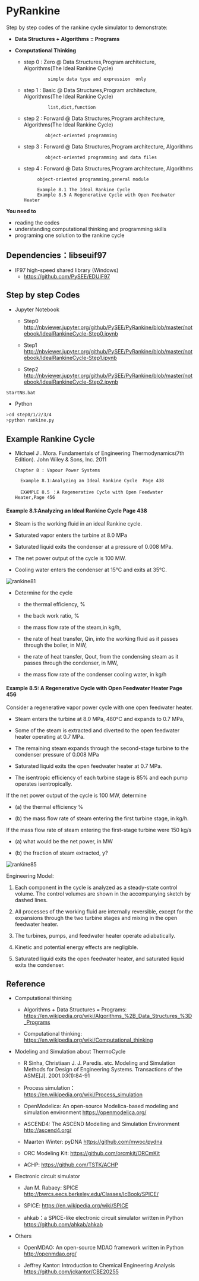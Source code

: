 # PyRankine

Step by step codes of the rankine cycle simulator to demonstrate: 

  * **Data Structures + Algorithms = Programs** 
  * **Computational Thinking** 

     * step 0 :    Zero @  Data Structures,Program architecture, Algorithms(The Ideal Rankine Cycle)
                    
                    simple data type and expression  only

     * step 1 :   Basic @  Data Structures,Program architecture, Algorithms(The Ideal Rankine Cycle)
                    
                    list,dict,function
     
     * step 2 : Forward @  Data Structures,Program architecture, Algorithms(The Ideal Rankine Cycle)
     
                   object-oriented programming
     
     * step 3 : Forward @  Data Structures,Program architecture, Algorithms
     
                   object-oriented programming and data files
     
     * step 4 : Forward @  Data Structures,Program architecture, Algorithms
                
                object-oriented programming,general module
               
                Example 8.1 The Ideal Rankine Cycle
                Example 8.5 A Regenerative Cycle with Open Feedwater Heater
                       
**You need to**
 
*  reading the codes
*  understanding computational thinking and programming skills
*  programing one solution to the  rankine cycle 

## Dependencies：libseuif97

* IF97 high-speed shared library (Windows)
  * https://github.com/PySEE/EDUIF97

## Step by step Codes

* Jupyter Notebook

  * Step0 http://nbviewer.jupyter.org/github/PySEE/PyRankine/blob/master/notebook/IdealRankineCycle-Step0.ipynb

  * Step1 http://nbviewer.jupyter.org/github/PySEE/PyRankine/blob/master/notebook/IdealRankineCycle-Step1.ipynb

  * Step2 http://nbviewer.jupyter.org/github/PySEE/PyRankine/blob/master/notebook/IdealRankineCycle-Step2.ipynb

```bash
StartNB.bat
```
* Python

```bash
>cd step0/1/2/3/4
>python rankine.py
``` 

## Example Rankine Cycle

* Michael J . Mora. Fundamentals of Engineering Thermodynamics(7th Edition). John Wiley & Sons, Inc. 2011

      Chapter 8 : Vapour Power Systems 
       
        Example 8.1:Analyzing an Ideal Rankine Cycle  Page 438

        EXAMPLE 8.5 ：A Regenerative Cycle with Open Feedwater Heater,Page 456

####  Example 8.1:Analyzing an Ideal Rankine Cycle  Page 438

   * Steam is the working fluid in an ideal Rankine cycle. 

   * Saturated vapor enters the turbine at 8.0 MPa 
   
   * Saturated liquid exits the condenser at a pressure of 0.008 MPa. 

   * The net power output of the cycle is 100 MW.

   * Cooling water enters the condenser at 15°C and exits at 35°C.

![rankine81](./step3/img/rankine81.jpg)

* Determine for the cycle

  * the thermal efficiency, %

  * the back work ratio,  %

  * the mass flow rate of the steam,in kg/h,

  * the rate of heat transfer, Qin, into the working fluid as it passes through the boiler, in MW,

  * the rate of heat transfer, Qout, from the condensing steam as it passes through the condenser, in MW,

  * the mass flow rate of the condenser cooling water, in kg/h

####  Example 8.5: A Regenerative Cycle with Open Feedwater Heater  Page 456

Consider a regenerative vapor power cycle with one open feedwater heater.

* Steam enters the turbine at 8.0 MPa, 480°C and expands to 0.7 MPa, 

* Some of the steam is extracted and diverted to the open feedwater heater operating at 0.7 MPa. 

* The remaining steam expands through the second-stage turbine to the condenser pressure of 0.008 MPa

* Saturated liquid exits the open feedwater heater at 0.7 MPa. 

* The isentropic efficiency of each turbine  stage is 85% and each pump operates isentropically. 

If the net power output of the cycle is 100 MW, determine

* (a) the thermal efficiency  %

* (b) the mass flow rate of steam entering the first turbine stage, in kg/h.

If the mass flow rate of steam entering the first-stage turbine were 150 kg/s 

* (a) what would be the net power, in MW

* (b) the fraction of steam extracted, y? 

![rankine85](./step3/img/rankine85.jpg)

Engineering Model:

1. Each component in the cycle is analyzed as a steady-state control volume. The control volumes are shown in the accompanying sketch by dashed lines.


2. All processes of the working fluid are internally reversible, except for the expansions through the two turbine stages and mixing in the open feedwater heater.


3. The turbines, pumps, and feedwater heater operate adiabatically.


4. Kinetic and potential energy effects are negligible.


5. Saturated liquid exits the open feedwater heater, and saturated liquid exits the condenser.

## Reference

* Computational thinking

  * Algorithms + Data Structures = Programs: https://en.wikipedia.org/wiki/Algorithms_%2B_Data_Structures_%3D_Programs

  * Computational thinking: https://en.wikipedia.org/wiki/Computational_thinking

* Modeling and Simulation about ThermoCycle

  * R Sinha, Christiaan J. J. Paredis. etc. Modeling and Simulation Methods for Design of Engineering Systems. Transactions of the ASME[J]. 2001.03(1):84-91

  * Process simulation：https://en.wikipedia.org/wiki/Process_simulation

  * OpenModelica: An open-source Modelica-based modeling and simulation environment https://openmodelica.org/

  * ASCEND4: The ASCEND Modelling and Simulation Environment  http://ascend4.org/ 

  * Maarten Winter: pyDNA https://github.com/mwoc/pydna

  * ORC Modeling Kit: https://github.com/orcmkit/ORCmKit

  * ACHP: https://github.com/TSTK/ACHP 

*  Electronic circuit simulator 

   * Jan M. Rabaey: SPICE http://bwrcs.eecs.berkeley.edu/Classes/IcBook/SPICE/

   * SPICE: https://en.wikipedia.org/wiki/SPICE

   * ahkab：a SPICE-like electronic circuit simulator written in Python https://github.com/ahkab/ahkab

* Others

  * OpenMDAO: An open-source MDAO framework written in Python  http://openmdao.org/

  * Jeffrey Kantor: Introduction to Chemical Engineering Analysis https://github.com/jckantor/CBE20255



